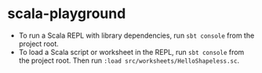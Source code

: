 # scala-playground

* To run a Scala REPL with library dependencies, run `sbt console` from the project root.
* To load a Scala script or worksheet in the REPL, run `sbt console` from the project root. Then run `:load src/worksheets/HelloShapeless.sc`.
